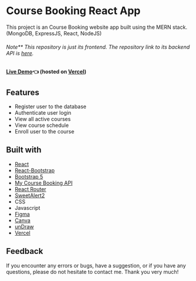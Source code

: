 # Course Booking React App

This project is an Course Booking website app built using the MERN stack. (MongoDB, ExpressJS, React, NodeJS)
###### Note** This repository is just its frontend. The repository link to its backend API is [here](https://github.com/GITvoren/course-booking-api).

#### [Live Demo](https://codelab-react.vercel.app/):point_left: (hosted on [Vercel](https://vercel.com/))






## Features
- Register user to the database
- Authenticate user login
- View all active courses
- View course schedule
- Enroll user to the course


## Built with


- [React](https://reactjs.org/)
- [React-Bootstrap](https://react-bootstrap.github.io/)
- [Bootstrap 5](https://getbootstrap.com/docs/5.0/getting-started/introduction/)
- [My Course Booking API](https://github.com/GITvoren/course-booking-api)
- [React Router](https://reactrouter.com/)
- [SweetAlert2](https://sweetalert2.github.io/)
- CSS
- Javascript
- [Figma](https://figma.com/)
- [Canva](https://www.canva.com/en_ph/)
- [unDraw](https://undraw.co/search)
- [Vercel](https://vercel.com/)

## Feedback
If you encounter any errors or bugs, have a suggestion, or if you have any questions, please do not hesitate to contact me. Thank you very much!


